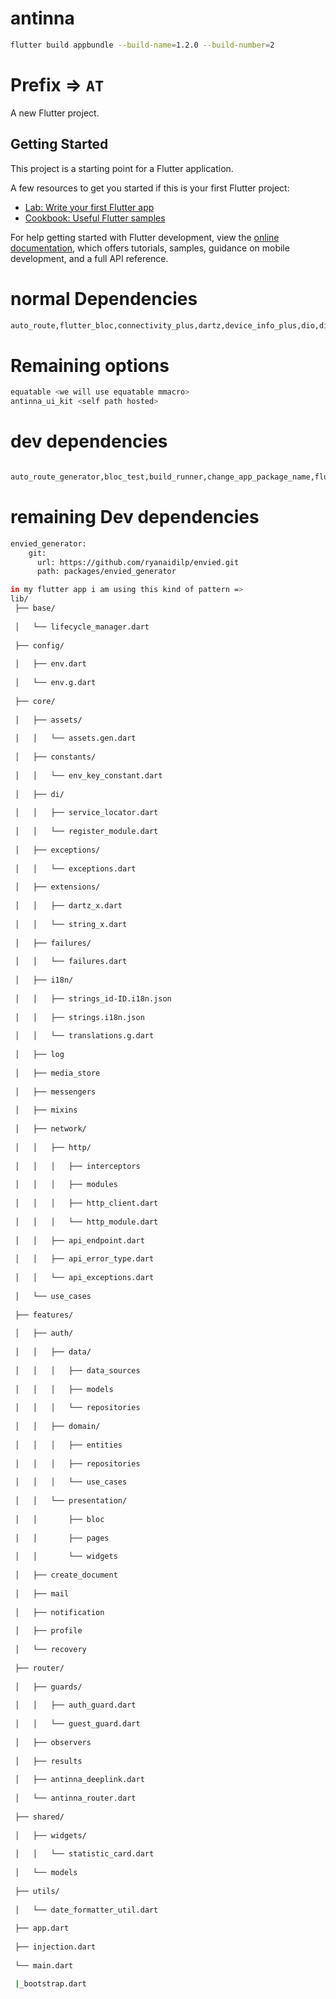 # antinna
```bash
flutter build appbundle --build-name=1.2.0 --build-number=2
```

# Prefix => `AT`
A new Flutter project.

## Getting Started

This project is a starting point for a Flutter application.

A few resources to get you started if this is your first Flutter project:

- [Lab: Write your first Flutter app](https://docs.flutter.dev/get-started/codelab)
- [Cookbook: Useful Flutter samples](https://docs.flutter.dev/cookbook)

For help getting started with Flutter development, view the
[online documentation](https://docs.flutter.dev/), which offers tutorials,
samples, guidance on mobile development, and a full API reference.
# normal Dependencies
```bash
auto_route,flutter_bloc,connectivity_plus,dartz,device_info_plus,dio,dio_cache_interceptor,dio_smart_retry,envied,external_path,firebase_analytics,firebase_core,firebase_crashlytics,flutter_easyloading,flutter_secure_storage,flutter_spinkit,flutter_vibrate,freezed_annotation,geocoding,geolocator,get_it,infinite_scroll_pagination,injectable,intl,json_annotation,keyboard_attachable,logger,package_info_plus,path_provider,permission_handler,pull_to_refresh,rate_limiter,readmore,recase,share_plus,slang_flutter,app_links,url_launcher

```
# Remaining options
```bash
equatable <we will use equatable mmacro>
antinna_ui_kit <self path hosted>
```

# dev dependencies
```bash

auto_route_generator,bloc_test,build_runner,change_app_package_name,flutter_flavorizr,flutter_launcher_icons,freezed,injectable_generator,json_serializable,mocktail,slang_build_runner,


```
# remaining Dev dependencies
```bash
envied_generator:
    git:
      url: https://github.com/ryanaidilp/envied.git
      path: packages/envied_generator
```



```bash
in my flutter app i am using this kind of pattern => 
lib/
 ├── base/
 
 │   └── lifecycle_manager.dart
 
 ├── config/
 
 │   ├── env.dart
 
 │   └── env.g.dart
 
 ├── core/
 
 │   ├── assets/
 
 │   │   └── assets.gen.dart
 
 │   ├── constants/
 
 │   │   └── env_key_constant.dart
 
 │   ├── di/
 
 │   │   ├── service_locator.dart
 
 │   │   └── register_module.dart
 
 │   ├── exceptions/
 
 │   │   └── exceptions.dart
 
 │   ├── extensions/
 
 │   │   ├── dartz_x.dart
 
 │   │   └── string_x.dart
 
 │   ├── failures/
 
 │   │   └── failures.dart
 
 │   ├── i18n/
 
 │   │   ├── strings_id-ID.i18n.json
 
 │   │   ├── strings.i18n.json
 
 │   │   └── translations.g.dart
 
 │   ├── log
 
 │   ├── media_store
 
 │   ├── messengers
 
 │   ├── mixins
 
 │   ├── network/
 
 │   │   ├── http/
 
 │   │   │   ├── interceptors
 
 │   │   │   ├── modules
 
 │   │   │   ├── http_client.dart
 
 │   │   │   └── http_module.dart
 
 │   │   ├── api_endpoint.dart
 
 │   │   ├── api_error_type.dart
 
 │   │   └── api_exceptions.dart
 
 │   └── use_cases
 
 ├── features/
 
 │   ├── auth/
 
 │   │   ├── data/
 
 │   │   │   ├── data_sources
 
 │   │   │   ├── models
 
 │   │   │   └── repositories
 
 │   │   ├── domain/
 
 │   │   │   ├── entities
 
 │   │   │   ├── repositories
 
 │   │   │   └── use_cases
 
 │   │   └── presentation/
 
 │   │       ├── bloc
 
 │   │       ├── pages
 
 │   │       └── widgets
 
 │   ├── create_document
 
 │   ├── mail
 
 │   ├── notification
 
 │   ├── profile
 
 │   └── recovery       
 
 ├── router/
 
 │   ├── guards/
 
 │   │   ├── auth_guard.dart
 
 │   │   └── guest_guard.dart
 
 │   ├── observers
 
 │   ├── results
 
 │   ├── antinna_deeplink.dart
 
 │   └── antinna_router.dart
 
 ├── shared/
 
 │   ├── widgets/
 
 │   │   └── statistic_card.dart
 
 │   └── models
 
 ├── utils/
 
 │   └── date_formatter_util.dart
 
 ├── app.dart
 
 ├── injection.dart
 
 └── main.dart

 |_bootstrap.dart

```